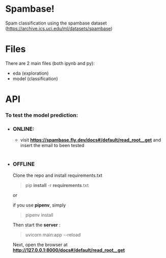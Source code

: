 # Spambase!

Spam classification using the spambase dataset (https://archive.ics.uci.edu/ml/datasets/spambase)

# Files

There are 2 main files (both ipynb and py):

- eda (exploration)
- model (classification)

# API

### To test the model prediction:

- ### <b>ONLINE:</b>

  - visit **https://spambase.fly.dev/docs#/default/read_root__get** and insert the email to been tested
    <br/><br/>

- ### <b>OFFLINE</b>

  Clone the repo and install requirements.txt

  > pip **install** -r **requirements**.txt

  or

  if you use **pipenv**, simply

  > pipenv install

  Then start the **server** :

  > uvicorn main:app --reload

  Next, open the browser at
  **http://127.0.0.1:8000/docs#/default/read_root__get**
